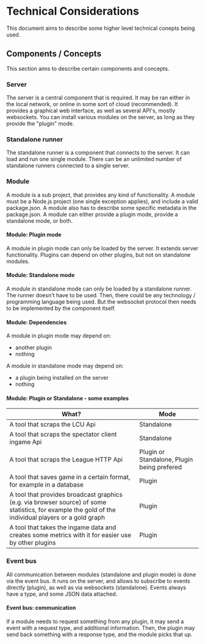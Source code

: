 # Technical Considerations
This document aims to describe some higher level technical conepts being used.

## Components / Concepts
This section aims to describe certain components and concepts.

### Server
The server is a central component that is required. It may be ran either in the local network, or online in some sort of cloud
(recommended). It provides a graphical web interface, as well as several API's, mostly websockets. You can install various modules
on the server, as long as they provide the "plugin" mode.

### Standalone runner
The standalone runner is a component that connects to the server. It can load and run one single module. There can be an unlimited
number of standalone runners connected to a single server.

### Module
A module is a sub project, that provides any kind of functionality. A module must be a Node.js project (one single exception applies), 
and include a valid package.json. A module also has to describe some specific metadata in the package.json. A module can either 
provide a plugin mode, provide a standalone mode, or both.

#### Module: Plugin mode
A module in plugin mode can only be loaded by the server. It extends server functionality. Plugins can depend on other plugins, but
not on standalone modules.

#### Module: Standalone mode
A module in standalone mode can only be loaded by a standalone runner. The runner doesn't have to be used. Then, there could be
any technology / programming language being used. But the websocket protocol then needs to be implemented by the component itself.

#### Module: Dependencies
A module in plugin mode may depend on:
- another plugin
- nothing

A module in standalone mode may depend on:
- a plugin being installed on the server
- nothing

#### Module: Plugin or Standalone - some examples

|What?|Mode|
|---|---|
|A tool that scraps the LCU Api|Standalone|
|A tool that scraps the spectator client ingame Api|Standalone|
|A tool that scraps the League HTTP Api|Plugin or Standalone, Plugin being prefered|
|A tool that saves game in a certain format, for example in a database|Plugin|
|A tool that provides broadcast graphics (e.g. via browser source) of some statistics, for example the gold of the individual players or a gold graph|Plugin|
|A tool that takes the ingame data and creates some metrics with it for easier use by other plugins|Plugin|

### Event bus
All communication between modules (standalone and plugin mode) is done via the event bus. It runs on the server, and allows
to subscribe to events directly (plugin), as well as via websockets (standalone). Events always have a type, and some JSON
data attached.

#### Event bus: communication
If a module needs to request something from any plugin, it may send a event with a request type, and additional information.
Then, the plugin may send back something with a response type, and the module picks that up.
